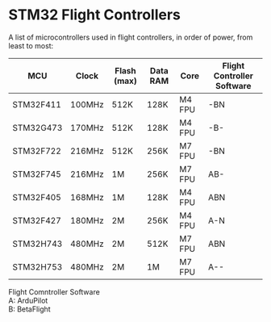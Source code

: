# STM32 Flight Controllers

A list of microcontrollers used in flight controllers, in order of power, from least to most:

| MCU | Clock | Flash (max) | Data RAM | Core | Flight Controller Software |
|-|-|-|-|-|-|
STM32F411 | 100MHz | 512K | 128K | M4 FPU | -BN
STM32G473 | 170MHz | 512K | 128K | M4 FPU | -B-
STM32F722 | 216MHz | 512K | 256K | M7 FPU | -BN
STM32F745 | 216MHz | 1M | 256K | M7 FPU | AB-
STM32F405 | 168MHz | 1M | 128K | M4 FPU | ABN
STM32F427 | 180MHz | 2M | 256K | M4 FPU | A-N
STM32H743 | 480MHz | 2M | 512K | M7 FPU | ABN
STM32H753 | 480MHz | 2M | 1M | M7 FPU | A--

Flight Comntroller Software  
A: ArduPilot  
B: BetaFlight  
